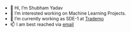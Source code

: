 - 👋 Hi, I’m Shubham Yadav
- 👀 I’m interested working on Machine Learning Projects.
- 🌱 I’m currently working as SDE-1 at [Trademo](https://www.trademo.com/)
- 📫 I am best reached via [email](mailto:subhamyadav580@gmail.com)

<!---
subhamyadav580/subhamyadav580 is a ✨ special ✨ repository because its `README.md` (this file) appears on your GitHub profile.
You can click the Preview link to take a look at your changes.
--->

